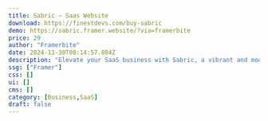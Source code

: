 ```yaml
---
title: Sabric — Saas Website
download: https://finestdevs.com/buy-sabric
demo: https://sabric.framer.website/?via=framerbite
price: 29
author: "Framerbite"
date: 2024-11-30T08:14:57.804Z
description: "Elevate your SaaS business with Sabric, a vibrant and modern website template. With its 9 complete pages, Sabric offers a colorful and trendy design that captivates visitors. Fully optimized for performance, it's a seamless and hassle-free solution to launch your website and make a lasting impression."
ssg: ["Framer"]
css: []
ui: []
cms: []
category: [Business,SaaS]
draft: false
---
```

